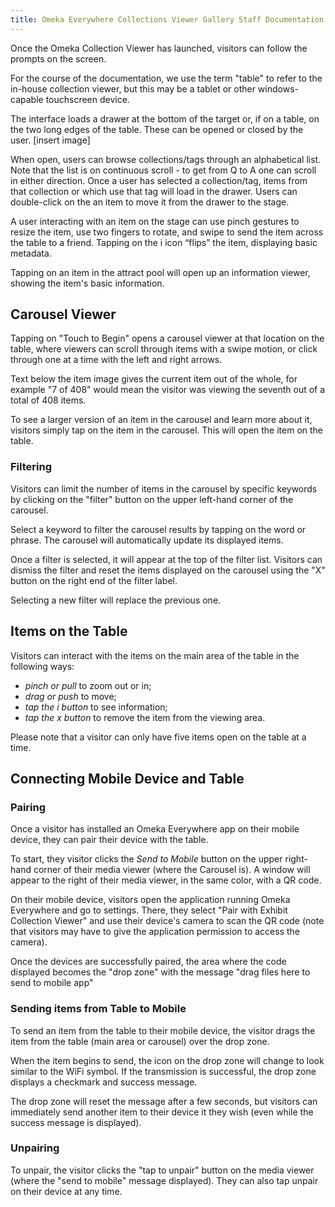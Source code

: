 ```yaml
---
title: Omeka Everywhere Collections Viewer Gallery Staff Documentation
---
```

Once the Omeka Collection Viewer has launched, visitors can follow the prompts on the screen.


For the course of the documentation, we use the term "table" to refer to the in-house collection viewer, but this may be a tablet or other windows-capable touchscreen device.

The interface loads a drawer at the bottom of the target or, if on a table, on the two long edges of the table. These can be opened or closed by the user. [insert image]


When open, users can browse collections/tags through an alphabetical list. Note that the list is on continuous scroll - to get from Q to A one can scroll in either direction. Once a user has selected a collection/tag, items from that collection or which use that tag will load in the drawer. Users can double-click on the an item to move it from the drawer to the stage.

A user interacting with an item on the stage can use pinch gestures to resize the item, use two fingers to rotate, and swipe to send the item across the table to a friend. Tapping on the i icon “flips” the item, displaying basic metadata.

Tapping on an item in the attract pool will open up an information viewer, showing the item's basic information. 

## Carousel Viewer

Tapping on "Touch to Begin" opens a carousel viewer at that location on the table, where viewers can scroll through items with a swipe motion, or click through one at a time with the left and right arrows.  

Text below the item image gives the current item out of the whole, for example "7 of 408" would mean the visitor was viewing the seventh out of a total of 408 items.

To see a larger version of an item in the carousel and learn more about it, visitors simply tap on the item in the carousel. This will open the item on the table.

### Filtering 
Visitors can limit the number of items in the carousel by specific keywords by clicking on the "filter" button on the upper left-hand corner of the carousel.

Select a keyword to filter the carousel results by tapping on the word or phrase. The carousel will automatically update its displayed items.

Once a filter is selected, it will appear at the top of the filter list. Visitors can dismiss the filter and reset the items displayed on the carousel using the "X" button on the right end of the filter label. 

Selecting a new filter will replace the previous one.

## Items on the Table

Visitors can interact with the items on the main area of the table in the following ways:  
- *pinch or pull* to zoom out or in;
- *drag or push* to move;
- *tap the i button* to see information;
- *tap the x button* to remove the item from the viewing area.

Please note that a visitor can only have five items open on the table at a time. 

## Connecting Mobile Device and Table

### Pairing
Once a visitor has installed an Omeka Everywhere app on their mobile device, they can pair their device with the table.

To start, they visitor clicks the *Send to Mobile* button on the upper right-hand corner of their media viewer (where the Carousel is). A window will appear to the right of their media viewer, in the same color, with a QR code.

On their mobile device, visitors open the application running Omeka Everywhere and go to settings. There, they select "Pair with Exhibit Collection Viewer" and use their device's camera to scan the QR code (note that visitors may have to give the application permission to access the camera).

Once the devices are successfully paired, the area where the code displayed becomes the "drop zone" with the message "drag files here to send to mobile app"

### Sending items from Table to Mobile 

To send an item from the table to their mobile device, the visitor drags the item from the table (main area or carousel) over the drop zone. 

When the item begins to send, the icon on the drop zone will change to look similar to the WiFi symbol. If the transmission is successful, the drop zone displays a checkmark and success message.

The drop zone will reset the message after a few seconds, but visitors can immediately send another item to their device it they wish (even while the success message is displayed).

### Unpairing
To unpair, the visitor clicks the "tap to unpair" button on the media viewer (where the "send to mobile" message displayed). They can also tap unpair on their device at any time.

